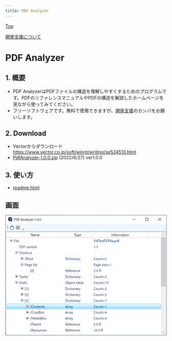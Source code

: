 ```yaml
---
title: PDF Analyzer
---
```


[Top](https://junkbulk.com)

[開発支援について](../donate/index.html)

# PDF Analyzer
## 1. 概要
- PDF AnalyzerはPDFファイルの構造を理解しやすくするためのプログラムです。PDFのリファレンスマニュアルやPDFの構造を解説したホームページを見ながら使ってみてください。
- フリーソフトウェアです。無料で使用できますが、[開発支援](../donate/index.html)のカンパをお願いします。

## 2. Download
- Vectorからダウンロード　https://www.vector.co.jp/soft/winnt/writing/se524513.html
- [PdfAnalyzer-1.0.0.zip](https://www.vector.co.jp/soft/winnt/writing/se524513.html) (2022/6/27)
ver1.0.0

## 3. 使い方
- [readme.html](readme.html)
## 画面
![画面](images/PdfAnalyzer.png)

